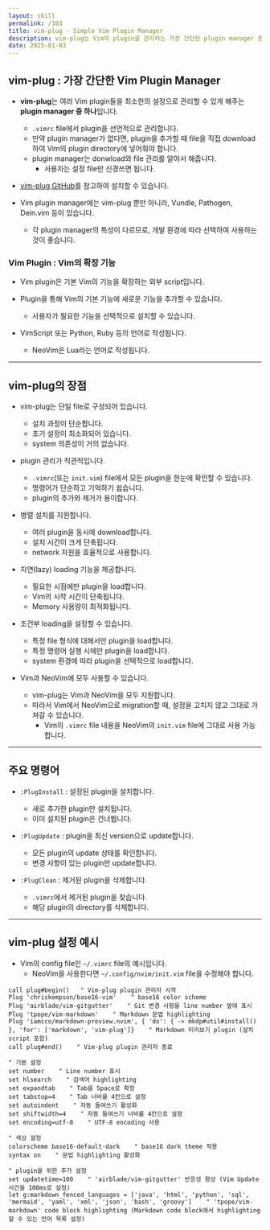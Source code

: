 ```yaml
---
layout: skill
permalink: /103
title: vim-plug - Simple Vim Plugin Manager
description: vim-plug는 Vim의 plugin을 관리하는 가장 간단한 plugin manager 중 하나입니다.
date: 2025-01-03
---
```



## vim-plug : 가장 간단한 Vim Plugin Manager

- **vim-plug**는 여러 Vim plugin들을 최소한의 설정으로 관리할 수 있게 해주는 **plugin manager 중 하나**입니다.
    - `.vimrc` file에서 plugin을 선언적으로 관리합니다.
    - 만약 plugin manager가 없다면, plugin을 추가할 때 file을 직접 download하여 Vim의 plugin directory에 넣어줘야 합니다.
    - plugin manager는 donwload와 file 관리를 알아서 해줍니다.
        - 사용자는 설정 file만 신경쓰면 됩니다.

- [vim-plug GitHub](https://github.com/junegunn/vim-plug)를 참고하여 설치할 수 있습니다.

- Vim plugin manager에는 vim-plug 뿐만 아니라, Vundle, Pathogen, Dein.vim 등이 있습니다.
    - 각 plugin manager의 특성이 다르므로, 개발 환경에 따라 선택하여 사용하는 것이 좋습니다.


### Vim Plugin : Vim의 확장 기능

- Vim plugin은 기본 Vim의 기능을 확장하는 외부 script입니다.

- Plugin을 통해 Vim의 기본 기능에 새로운 기능을 추가할 수 있습니다.
    - 사용자가 필요한 기능을 선택적으로 설치할 수 있습니다.

- VimScript 또는 Python, Ruby 등의 언어로 작성됩니다.
    - NeoVim은 Lua라는 언어로 작성됩니다.


---


## vim-plug의 장점

- vim-plug는 단일 file로 구성되어 있습니다.
    - 설치 과정이 단순합니다.
    - 초기 설정이 최소화되어 있습니다.
    - system 의존성이 거의 없습니다.

- plugin 관리가 직관적입니다.
    - `.vimrc`(또는 `init.vim`) file에서 모든 plugin을 한눈에 확인할 수 있습니다.
    - 명령어가 단순하고 기억하기 쉽습니다.
    - plugin의 추가와 제거가 용이합니다.

- 병렬 설치를 지원합니다.
    - 여러 plugin을 동시에 download합니다.
    - 설치 시간이 크게 단축됩니다.
    - network 자원을 효율적으로 사용합니다.

- 지연(lazy) loading 기능을 제공합니다.
    - 필요한 시점에만 plugin을 load합니다.
    - Vim의 시작 시간이 단축됩니다.
    - Memory 사용량이 최적화됩니다.

- 조건부 loading을 설정할 수 있습니다.
    - 특정 file 형식에 대해서만 plugin을 load합니다.
    - 특정 명령어 실행 시에만 plugin을 load합니다.
    - system 환경에 따라 plugin을 선택적으로 load합니다.

- Vim과 NeoVim에 모두 사용할 수 있습니다.
    - vim-plug는 Vim과 NeoVim을 모두 지원합니다.
    - 따라서 Vim에서 NeoVim으로 migration할 때, 설정을 고치지 않고 그대로 가져갈 수 있습니다.
        - Vim의 `.vimrc` file 내용을 NeoVim의 `init.vim` file에 그대로 사용 가능합니다.


---


## 주요 명령어

- `:PlugInstall` : 설정된 plugin을 설치합니다.
    - 새로 추가한 plugin만 설치됩니다.
    - 이미 설치된 plugin은 건너뜁니다.

- `:PlugUpdate` : plugin을 최신 version으로 update합니다.
    - 모든 plugin의 update 상태를 확인합니다.
    - 변경 사항이 있는 plugin만 update합니다.

- `:PlugClean` : 제거된 plugin을 삭제합니다.
    - `.vimrc`에서 제거된 plugin을 찾습니다.
    - 해당 plugin의 directory를 삭제합니다.


---


## vim-plug 설정 예시

- Vim의 config file인 `~/.vimrc` file의 예시입니다.
    - NeoVim을 사용한다면 `~/.config/nvim/init.vim` file을 수정해야 합니다.

```vim
call plug#begin()   " Vim-plug plugin 관리자 시작
Plug 'chriskempson/base16-vim'    " base16 color scheme
Plug 'airblade/vim-gitgutter'    " Git 변경 사항을 line number 옆에 표시
Plug 'tpope/vim-markdown'    " Markdown 문법 highlighting
Plug 'iamcco/markdown-preview.nvim', { 'do': { -> mkdp#util#install() }, 'for': ['markdown', 'vim-plug']}    " Markdown 미리보기 plugin (설치 script 포함)
call plug#end()    " Vim-plug plugin 관리자 종료

" 기본 설정
set number    " Line number 표시
set hlsearch    " 검색어 highlighting
set expandtab    " Tab을 Space로 확장
set tabstop=4    " Tab 너비를 4칸으로 설정
set autoindent    " 자동 들여쓰기 활성화
set shiftwidth=4    " 자동 들여쓰기 너비를 4칸으로 설정
set encoding=utf-8    " UTF-8 encoding 사용

" 색상 설정
colorscheme base16-default-dark    " base16 dark theme 적용
syntax on    " 문법 highlighting 활성화

" plugin을 위한 추가 설정
set updatetime=100    " 'airblade/vim-gitgutter' 반응성 향상 (Vim Update 시간을 100ms로 설정)
let g:markdown_fenced_languages = ['java', 'html', 'python', 'sql', 'mermaid', 'yaml', 'xml', 'json', 'bash', 'groovy']    " 'tpope/vim-markdown' code block highlighting (Markdown code block에서 highlighting할 수 있는 언어 목록 설정)
```

